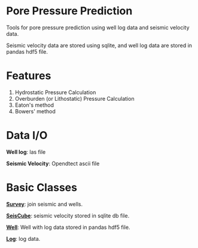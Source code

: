 # Pore Pressure Prediction

Tools for pore pressure prediction using well log data and seismic velocity data.

Seismic velocity data are stored using sqlite, and well log data are stored in pandas hdf5 file.

# Features

1. Hydrostatic Pressure Calculation
2. Overburden (or Lithostatic) Pressure Calculation
3. Eaton's method
4. Bowers' method

# Data I/O

**Well log**: las file

**Seismic Velocity**: Opendtect ascii file

# Basic Classes

[**Survey**](porepressureprediction/basic/survey.py): join seismic and wells.

[**SeisCube**](porepressureprediction/basic/seiSQL.py): seismic velocity stored in sqlite db file.

[**Well**](porepressureprediction/basic/well.py): Well with log data stored in pandas hdf5 file.

[**Log**](porepressureprediction/basic/well_log.py): log data.